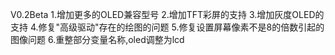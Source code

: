 V0.2Beta
1.增加更多的OLED兼容型号
2.增加TFT彩屏的支持
3.增加灰度OLED的支持
4.修复"高级驱动"存在的绘图的问题
5.修复设置屏幕像素不是8的倍数引起的图像问题
6.重整部分变量名称,oled调整为lcd



